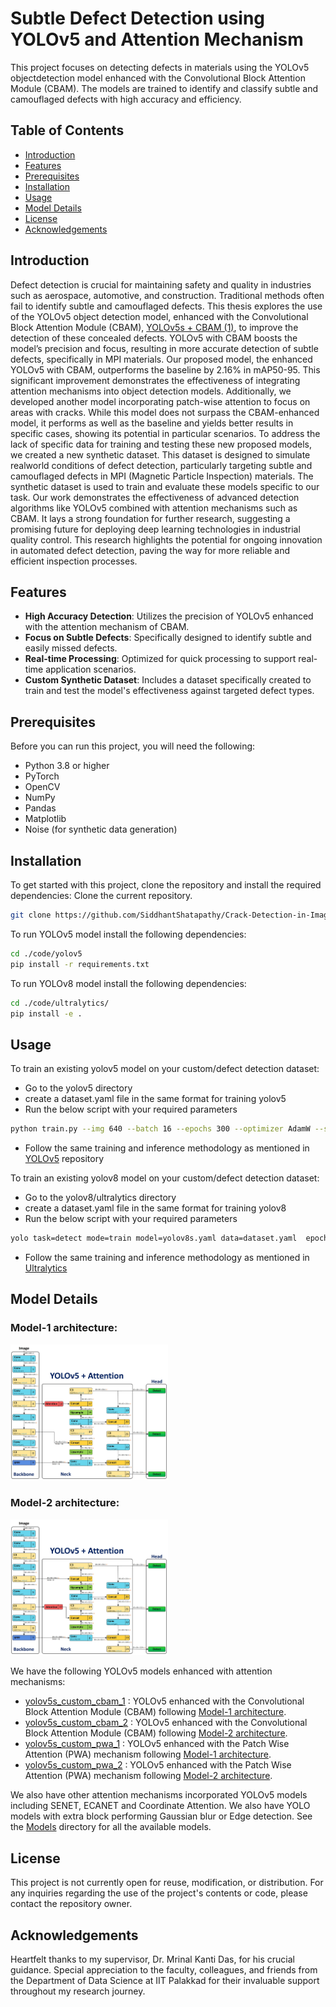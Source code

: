 # Subtle Defect Detection using YOLOv5 and Attention Mechanism

This project focuses on detecting defects in materials using the YOLOv5 objectdetection model enhanced with the Convolutional Block Attention Module (CBAM).
The models are trained to identify and classify subtle and camouflaged defects with high accuracy and efficiency.

## Table of Contents

- [Introduction](#introduction)
- [Features](#features)
- [Prerequisites](#prerequisites)
- [Installation](#installation)
- [Usage](#usage)
- [Model Details](#model-details)
- [License](#license)
- [Acknowledgements](#acknowledgements)

## Introduction
Defect detection is crucial for maintaining safety and quality in industries such as
aerospace, automotive, and construction. Traditional methods often fail to identify
subtle and camouflaged defects. This thesis explores the use of the YOLOv5 object
detection model, enhanced with the Convolutional Block Attention Module (CBAM), [YOLOv5s + CBAM (1)](#model-1),
to improve the detection of these concealed defects. YOLOv5 with CBAM boosts the
model’s precision and focus, resulting in more accurate detection of subtle defects,
specifically in MPI materials.
Our proposed model, the enhanced YOLOv5 with CBAM, outperforms the baseline
by 2.16% in mAP50-95. This significant improvement demonstrates the effectiveness
of integrating attention mechanisms into object detection models. Additionally,
we developed another model incorporating patch-wise attention to focus on areas with
cracks. While this model does not surpass the CBAM-enhanced model, it performs
as well as the baseline and yields better results in specific cases, showing its potential
in particular scenarios.
To address the lack of specific data for training and testing these new proposed
models, we created a new synthetic dataset. This dataset is designed to simulate realworld
conditions of defect detection, particularly targeting subtle and camouflaged
defects in MPI (Magnetic Particle Inspection) materials. The synthetic dataset is
used to train and evaluate these models specific to our task.
Our work demonstrates the effectiveness of advanced detection algorithms like
YOLOv5 combined with attention mechanisms such as CBAM. It lays a strong foundation
for further research, suggesting a promising future for deploying deep learning
technologies in industrial quality control. This research highlights the potential for
ongoing innovation in automated defect detection, paving the way for more reliable
and efficient inspection processes.

## Features

- **High Accuracy Detection**: Utilizes the precision of YOLOv5 enhanced with the attention mechanism of CBAM.
- **Focus on Subtle Defects**: Specifically designed to identify subtle and easily missed defects.
- **Real-time Processing**: Optimized for quick processing to support real-time application scenarios.
- **Custom Synthetic Dataset**: Includes a dataset specifically created to train and test the model's effectiveness against targeted defect types.

## Prerequisites

Before you can run this project, you will need the following:
- Python 3.8 or higher
- PyTorch
- OpenCV
- NumPy
- Pandas
- Matplotlib
- Noise (for synthetic data generation)

## Installation

To get started with this project, clone the repository and install the required dependencies:
Clone the current repository.
```bash
git clone https://github.com/SiddhantShatapathy/Crack-Detection-in-Images-Using-YOLOv5-with-Attention-Mechanism.git
```

To run YOLOv5 model install the following dependencies:
```bash
cd ./code/yolov5
pip install -r requirements.txt
```

To run YOLOv8 model install the following dependencies:
```bash
cd ./code/ultralytics/
pip install -e .
```

## Usage

To train an existing yolov5 model on your custom/defect detection dataset:
- Go to the yolov5 directory
- create a dataset.yaml file in the same format for training yolov5
- Run the below script with your required parameters

```bash
python train.py --img 640 --batch 16 --epochs 300 --optimizer AdamW --seed 7 --data dataset.yaml --cfg yolov5s_custom_cbam_1.yaml --weights ''
```
- Follow the same training and inference methodology as mentioned in [YOLOv5](https://github.com/ultralytics/yolov5) repository 


To train an existing yolov8 model on your custom/defect detection dataset:
- Go to the yolov8/ultralytics directory
- create a dataset.yaml file in the same format for training yolov8
- Run the below script with your required parameters
```bash
yolo task=detect mode=train model=yolov8s.yaml data=dataset.yaml  epochs=200 imgsz=640 batch=16 pretrained=False
```
- Follow the same training and inference methodology as mentioned in
[Ultralytics](https://github.com/ultralytics/ultralytics)


## Model Details

### Model-1 architecture:
<a id="model-1"></a> <!-- Anchor Tag for Linking -->
<img src="Assets/Imgs/v5_a1_arch.jpg" width="50%" height="50%">

### Model-2 architecture:
<a id="model-2"></a> <!-- Anchor Tag for Linking -->
<img src="Assets/Imgs/v5_a2_arch.jpg" width="50%" height="50%">

We have the following YOLOv5 models enhanced with attention mechanisms:
* [yolov5s_custom_cbam_1](Models/v5/CBAM/yolov5s_custom_cbam_1.yaml) : YOLOv5 enhanced with the Convolutional Block Attention Module (CBAM) following [Model-1 architecture](#model-1).
* [yolov5s_custom_cbam_2](Models/v5/CBAM/yolov5s_custom_cbam_2.yaml) : YOLOv5 enhanced with the Convolutional Block Attention Module (CBAM) following [Model-2 architecture](#model-2).
* [yolov5s_custom_pwa_1](Models/v5/PWA/yolov5s_custom_pwa_1.yaml) : YOLOv5 enhanced with the Patch Wise Attention (PWA) mechanism following [Model-1 architecture](#model-1).
* [yolov5s_custom_pwa_2](Models/v5/PWA/yolov5s_custom_pwa_2.yaml) : YOLOv5 enhanced with the Patch Wise Attention (PWA) mechanism following [Model-2 architecture](#model-2).

We also have other attention mechanisms incorporated YOLOv5 models including SENET, ECANET and Coordinate Attention. We also have YOLO models with extra block performing Gaussian blur or Edge detection. See the 
[Models](Models) directory for all the available models.


## License

This project is not currently open for reuse, modification, or distribution. For any inquiries regarding the use of the project's contents or code, please contact the repository owner.

## Acknowledgements

Heartfelt thanks to my supervisor, Dr. Mrinal Kanti Das, for his crucial guidance.
Special appreciation to the faculty, colleagues, and friends from the Department of Data Science at IIT Palakkad for their invaluable support throughout my research journey.

